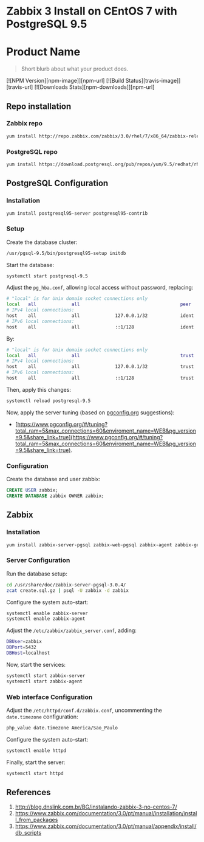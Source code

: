 # Zabbix 3 Install on CEntOS 7 with PostgreSQL 9.5


# Product Name
> Short blurb about what your product does.

[![NPM Version][npm-image]][npm-url]
[![Build Status][travis-image]][travis-url]
[![Downloads Stats][npm-downloads]][npm-url]
## Repo installation


### Zabbix repo

```bash
yum install http://repo.zabbix.com/zabbix/3.0/rhel/7/x86_64/zabbix-release-3.0-1.el7.noarch.rpm
```

### PostgreSQL repo

```bash
yum install https://download.postgresql.org/pub/repos/yum/9.5/redhat/rhel-7-x86_64/pgdg-centos95-9.5-2.noarch.rpm
```

## PostgreSQL Configuration

### Installation

```bash
yum install postgresql95-server postgresql95-contrib
```

### Setup

Create the database cluster:

```bash
/usr/pgsql-9.5/bin/postgresql95-setup initdb
```

Start the database:

```bash
systemctl start postgresql-9.5
```

Adjust the `pg_hba.conf`, allowing local access without password, replacing:

```bash
# "local" is for Unix domain socket connections only
local   all             all                                     peer
# IPv4 local connections:
host    all             all             127.0.0.1/32            ident
# IPv6 local connections:
host    all             all             ::1/128                 ident
```

By:

```bash
# "local" is for Unix domain socket connections only
local   all             all                                     trust
# IPv4 local connections:
host    all             all             127.0.0.1/32            trust
# IPv6 local connections:
host    all             all             ::1/128                 trust
```

Then, apply this changes:

```bash
systemctl reload postgresql-9.5
```

Now, apply the server tuning (based on [pgconfig.org](http://pgconfig.org) suggestions): 

* [https://www.pgconfig.org/#/tuning?total_ram=5&max_connections=60&enviroment_name=WEB&pg_version=9.5&share_link=true](https://www.pgconfig.org/#/tuning?total_ram=5&max_connections=60&enviroment_name=WEB&pg_version=9.5&share_link=true).

### Configuration

Create the database and user zabbix:

```sql
CREATE USER zabbix;
CREATE DATABASE zabbix OWNER zabbix;
```

## Zabbix

### Installation

```bash
yum install zabbix-server-pgsql zabbix-web-pgsql zabbix-agent zabbix-get
```

### Server Configuration

Run the database setup:

```bash
cd /usr/share/doc/zabbix-server-pgsql-3.0.4/
zcat create.sql.gz | psql -U zabbix -d zabbix
```

Configure the system auto-start:

```bash
systemctl enable zabbix-server
systemctl enable zabbix-agent
```

Adjust the `/etc/zabbix/zabbix_server.conf`, adding:

```bash
DBUser=zabbix
DBPort=5432
DBHost=localhost
```

Now, start the services:

```bash
systemctl start zabbix-server
systemctl start zabbix-agent
```

### Web interface Configuration

Adjust the `/etc/httpd/conf.d/zabbix.conf`, uncommenting the `date.timezone` configuration:

```bash
php_value date.timezone America/Sao_Paulo
```

Configure the system auto-start:

```bash
systemctl enable httpd
```

Finally, start the server:

```bash
systemctl start httpd
```


## References

1. http://blog.dnslink.com.br/BG/instalando-zabbix-3-no-centos-7/
1. https://www.zabbix.com/documentation/3.0/pt/manual/installation/install_from_packages
1. https://www.zabbix.com/documentation/3.0/pt/manual/appendix/install/db_scripts
